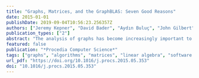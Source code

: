 ```yaml
---
title: "Graphs, Matrices, and the GraphBLAS: Seven Good Reasons"
date: 2015-01-01
publishDate: 2019-09-04T10:56:23.256357Z
authors: ["Jeremy Kepner", "David Bader", "Aydın Buluç", "John Gilbert", "Timothy Mattson", "Henning Meyerhenke"]
publication_types: ["2"]
abstract: "The analysis of graphs has become increasingly important to a wide range of applications. Graph analysis presents a number of unique challenges in the areas of (1) software complexity, (2) data complexity, (3) security, (4) mathematical complexity, (5) theoretical analysis, (6) serial performance, and (7) parallel performance. Implementing graph algorithms using matrix-based approaches provides a number of promising solutions to these challenges. The GraphBLAS standard (istc-bigdata.org/GraphBlas) is being developed to bring the potential of matrix based graph algorithms to the broadest possible audience. The GraphBLAS mathematically defines a core set of matrix-based graph operations that can be used to implement a wide class of graph algorithms in a wide range of programming environments. This paper provides an introduction to the GraphBLAS and describes how the GraphBLAS can be used to address many of the challenges associated with analysis of graphs."
featured: false
publication: "*Procedia Computer Science*"
tags: ["graphs", "algorithms", "matrices", "linear algebra", "software standards"]
url_pdf: "https://doi.org/10.1016/j.procs.2015.05.353"
doi: "10.1016/j.procs.2015.05.353"
---
```



